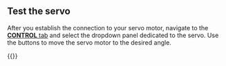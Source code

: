 ## Test the servo

After you establish the connection to your servo motor, navigate to the [**CONTROL** tab](/fleet/control/) and select the dropdown panel dedicated to the servo. Use the buttons to move the servo motor to the desired angle.

{{<imgproc src="/components/servo/servo-control-tab.png" resize="400x" declaredimensions=true alt="The servo component in the control tab">}}

